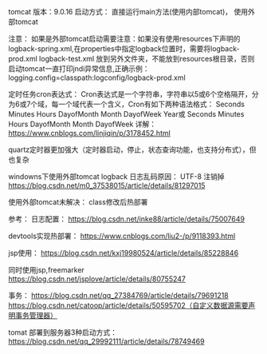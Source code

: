 tomcat 版本：9.0.16
启动方式：
直接运行main方法(使用内部tomcat)，
使用外部tomcat

注意：
如果是外部tomcat启动需要注意：如果没有使用resources下声明的logback-spring.xml,在properties中指定logback位置时，需要将logback-prod.xml
logback-test.xml 放到另外文件夹，不能放到resources根目录，否则启动tomcat一直打印jndi异常信息,正确示例：
logging.config=classpath:logconfig/logback-prod.xml

定时任务cron表达式：
Cron表达式是一个字符串，字符串以5或6个空格隔开，分为6或7个域，每一个域代表一个含义，Cron有如下两种语法格式：
Seconds Minutes Hours DayofMonth Month DayofWeek Year或
Seconds Minutes Hours DayofMonth Month DayofWeek
详解： https://www.cnblogs.com/linjiqin/p/3178452.html

quartz定时器更加强大（定时器启动，停止，状态查询功能，也支持分布式），但也复杂

windowns下使用外部tomcat logback 日志乱码原因：
<charset>UTF-8</charset> 注销掉
https://blog.csdn.net/m0_37538015/article/details/81297015

使用外部tomcat未解决： class修改后热部署

参考：
日志配置：
https://blog.csdn.net/inke88/article/details/75007649

devtools实现热部署：
https://www.cnblogs.com/liu2-/p/9118393.html

jsp使用：
https://blog.csdn.net/kxj19980524/article/details/85228846

同时使用jsp,freemarker
https://blog.csdn.net/jsplove/article/details/80755247

事务：
https://blog.csdn.net/qq_27384769/article/details/79691218
https://blog.csdn.net/catoop/article/details/50595702（自定义数据源需要声明事务管理器）

tomat 部署到服务器3种启动方式：
https://blog.csdn.net/qq_29992111/article/details/78749469
